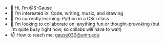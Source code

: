 - 👋 Hi, I’m @S-Gause
- 👀 I’m interested in: Code, writing, music, and drawing
- 🌱 I’m currently learning: Python in a CSci class
- 💞️ I’m looking to collaborate on: anything fun or thought-provoking (but I'm quite busy right now, so collabs will have to wait)
- 📫 How to reach me: gause030@umn.edu

<!---
S-Gause/S-Gause is a ✨ special ✨ repository because its `README.md` (this file) appears on your GitHub profile.
You can click the Preview link to take a look at your changes.
--->
